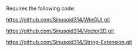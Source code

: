 Requires the following code:

https://github.com/Sinusoid314/WinGUI.git

https://github.com/Sinusoid314/Vector2D.git

https://github.com/Sinusoid314/String-Extension.git

